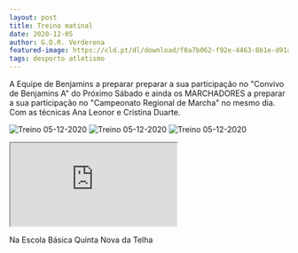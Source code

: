```yaml
---
layout: post
title: Treino matinal
date: 2020-12-05
author: G.D.R. Verderena
featured-image: https://cld.pt/dl/download/f0a7b062-f92e-4463-8b1e-d91a5609cdbb/WhatsApp%20Image%202020-12-05%20at%2012.52.10.jpeg?size=xl&crop=false&format=jpeg
tags: desporto atletismo 
---
```

A Equipe de Benjamins a preparar preparar a sua participação no "Convivo de Benjamins A" do Próximo Sábado e ainda os MARCHADORES a preparar a sua participação no "Campeonato Regional de Marcha" no mesmo dia. Com as técnicas Ana Leonor   e Cristina Duarte.

![Treino 05-12-2020](https://cld.pt/dl/download/f0a7b062-f92e-4463-8b1e-d91a5609cdbb/WhatsApp%20Image%202020-12-05%20at%2012.52.10.jpeg?size=xl&crop=false&format=jpeg)
![Treino 05-12-2020](https://cld.pt/dl/download/b3b53533-a79f-4824-bbd9-967a87f1c9ed/WhatsApp%20Image%202020-12-05%20at%2012.52.59%20%281%29.jpeg)
![Treino 05-12-2020](https://cld.pt/dl/download/88f83796-39ab-4361-8d8e-158b58e0a504/WhatsApp%20Image%202020-12-05%20at%2012.52.59.jpeg)

<!--
![Treino 05-12-2020](https://cld.pt/dl/download/179467ab-373f-42dc-a236-52c196163b38/WhatsApp%20Video%202020-12-05%20at%2012.53.06.mp4
-->

<iframe
  src="https://cld.pt/dl/download/179467ab-373f-42dc-a236-52c196163b38/WhatsApp%20Video%202020-12-05%20at%2012.53.06.mp4"
  
></iframe>

Na Escola Básica Quinta Nova da Telha
